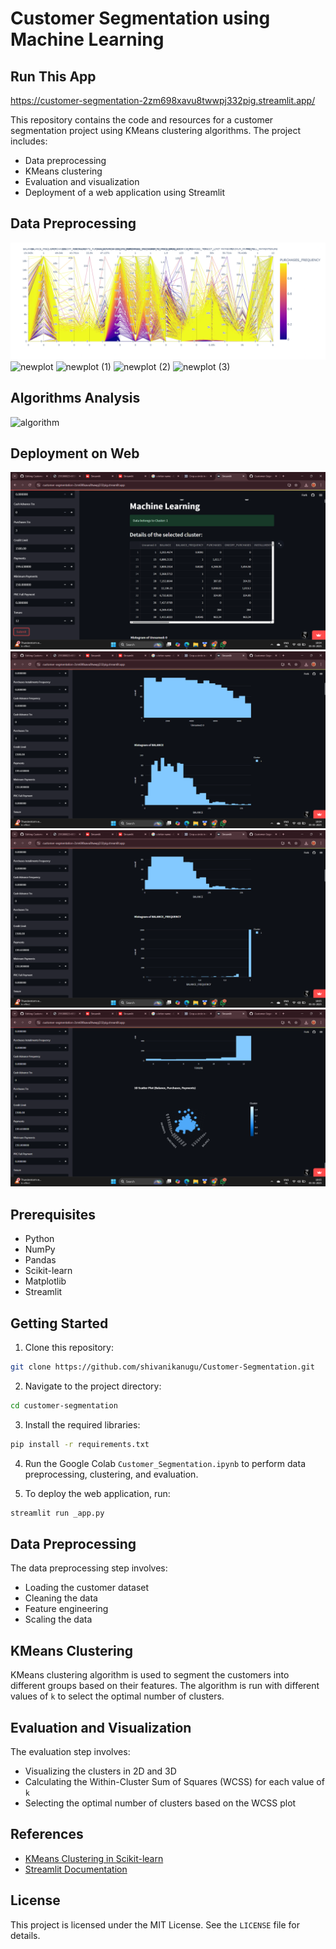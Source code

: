  Customer Segmentation using Machine Learning 
===============================================


Run This App
------------
https://customer-segmentation-2zm698xavu8twwpj332pig.streamlit.app/

This repository contains the code and resources for a customer segmentation project using KMeans clustering algorithms. The project includes:

* Data preprocessing
* KMeans clustering
* Evaluation and visualization
* Deployment of a web application using Streamlit


Data Preprocessing
-----------------
  
![newplot (4)](https://github.com/shivanikanugu/Customer-Segmentation/blob/main/newplot%20(4).png)
![newplot](https://github.com/shubham5027/Customer-Segmentation-Machine-Learning-Webapp/assets/132193443/b758a966-2ec6-435c-acc0-94c500490096)
![newplot (1)](https://github.com/shubham5027/Customer-Segmentation-Machine-Learning-Webapp/assets/132193443/575c3384-6c35-4ebe-8bf5-25c12b59c4b0)
![newplot (2)](https://github.com/shubham5027/Customer-Segmentation-Machine-Learning-Webapp/assets/132193443/4ed2687c-ecab-49c7-9802-2bfa17b028ac)
![newplot (3)](https://github.com/shubham5027/Customer-Segmentation-Machine-Learning-Webapp/assets/132193443/a201b6dc-54f2-4dee-a410-88b017294e95)


Algorithms Analysis
-----------------

![algorithm](https://github.com/shubham5027/Customer-Segmentation-Machine-Learning-Webapp/assets/132193443/61310abc-7a51-4041-ada2-f52e63d50c3b)



Deployment on Web
-----------------

![assets/Screenshot (171).png](https://github.com/shivanikanugu/Customer-Segmentation/blob/main/assets/Screenshot%20(171).png)
![assets/Screenshot(172).png ](https://github.com/shivanikanugu/Customer-Segmentation/blob/main/assets/Screenshot%20(172).png)
![assets/Screenshot(173).png ](https://github.com/shivanikanugu/Customer-Segmentation/blob/main/assets/Screenshot%20(173).png)
![assets/Screenshot(174).png ](https://github.com/shivanikanugu/Customer-Segmentation/blob/main/assets/Screenshot%20(174).png)


Prerequisites
-------------

* Python 
* NumPy
* Pandas
* Scikit-learn
* Matplotlib
* Streamlit

Getting Started
---------------

1. Clone this repository:

```bash
git clone https://github.com/shivanikanugu/Customer-Segmentation.git
```

2. Navigate to the project directory:

```bash
cd customer-segmentation
```

3. Install the required libraries:

```bash
pip install -r requirements.txt
```

4. Run the Google Colab `Customer_Segmentation.ipynb` to perform data preprocessing, clustering, and evaluation.

5. To deploy the web application, run:

```bash
streamlit run _app.py
```

Data Preprocessing
------------------

The data preprocessing step involves:

* Loading the customer dataset
* Cleaning the data
* Feature engineering
* Scaling the data

KMeans Clustering
-----------------

KMeans clustering algorithm is used to segment the customers into different groups based on their features. The algorithm is run with different values of `k` to select the optimal number of clusters.

Evaluation and Visualization
----------------------------

The evaluation step involves:

* Visualizing the clusters in 2D and 3D
* Calculating the Within-Cluster Sum of Squares (WCSS) for each value of `k`
* Selecting the optimal number of clusters based on the WCSS plot

References
----------

* [KMeans Clustering in Scikit-learn](https://scikit-learn.org/stable/modules/generated/sklearn.cluster.KMeans.html)
* [Streamlit Documentation](https://docs.streamlit.io/)

License
-------

This project is licensed under the MIT License. See the `LICENSE` file for details.  
